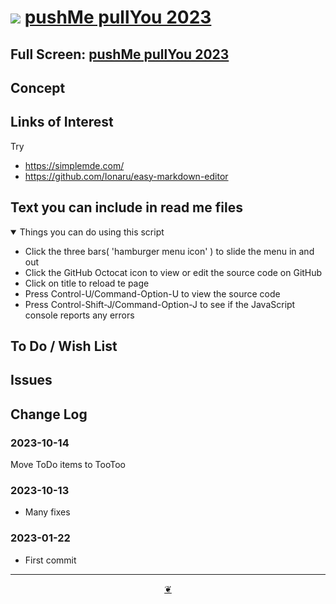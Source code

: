 # [![](https://pushme-pullyou.github.io/assets/svg/octicon.svg )](https://github.com/pushme-pullyou/2023/ "Source code on GitHub" ) [pushMe pullYou 2023]( https://pushme-pullyou.github.io/2023/ "Home page" )

<!--   @@@
<div class=iframe-resize ><iframe src=https://pushme-pullyou.github.io/2023/ height=100% width=100% ></iframe></div>
_"example.com" in a resizable window_
@@@  -->

## Full Screen: [pushMe pullYou 2023]( https://pushme-pullyou.github.io/2023/ )


## Concept

## Links of Interest

Try

* https://simplemde.com/
* https://github.com/Ionaru/easy-markdown-editor


## Text you can include in read me files

<details open >

<summary> Things you can do using this script</summary>

* Click the three bars( 'hamburger menu icon' ) to slide the menu in and out
* Click the GitHub Octocat icon to view or edit the source code on GitHub
* Click on title to reload te page
* Press Control-U/Command-Option-U to view the source code
* Press Control-Shift-J/Command-Option-J to see if the JavaScript console reports any errors

</details>

## To Do / Wish List



## Issues


## Change Log

### 2023-10-14

Move ToDo items to TooToo

### 2023-10-13

* Many fixes

### 2023-01-22

* First commit


***

<center title="Hello! Click me to go up to the top" ><a class=aDingbat href=javascript:window.scrollTo(0,0);> ❦ </a></center>
